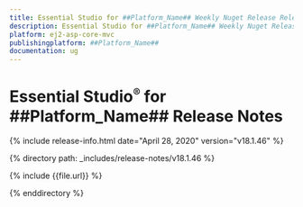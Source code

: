 ```yaml
---
title: Essential Studio for ##Platform_Name## Weekly Nuget Release Release Notes  
description: Essential Studio for ##Platform_Name## Weekly Nuget Release Release Notes  
platform: ej2-asp-core-mvc
publishingplatform: ##Platform_Name##
documentation: ug
---
```


# Essential Studio<sup style="font-size:70%">&reg;</sup> for  ##Platform_Name##  Release Notes  

{% include release-info.html date="April 28, 2020"   version="v18.1.46"  %} 

{% directory path: _includes/release-notes/v18.1.46 %}

{% include {{file.url}} %}

{% enddirectory %}
